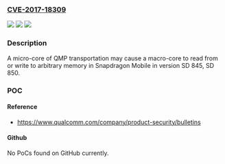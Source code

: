 ### [CVE-2017-18309](https://cve.mitre.org/cgi-bin/cvename.cgi?name=CVE-2017-18309)
![](https://img.shields.io/static/v1?label=Product&message=Snapdragon%20Mobile&color=blue)
![](https://img.shields.io/static/v1?label=Version&message=n%2Fa&color=blue)
![](https://img.shields.io/static/v1?label=Vulnerability&message=Improper%20Validation%20of%20Array%20Index%20in%20G-Link&color=brighgreen)

### Description

A micro-core of QMP transportation may cause a macro-core to read from or write to arbitrary memory in Snapdragon Mobile in version SD 845, SD 850.

### POC

#### Reference
- https://www.qualcomm.com/company/product-security/bulletins

#### Github
No PoCs found on GitHub currently.

